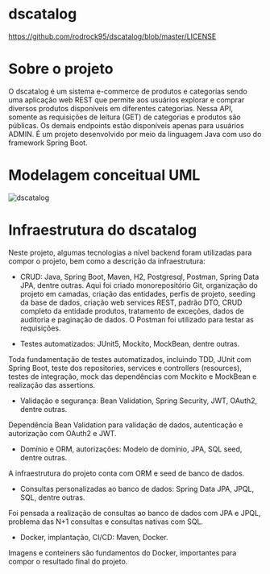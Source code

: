 # dscatalog
https://github.com/rodrock95/dscatalog/blob/master/LICENSE

# Sobre o projeto
O dscatalog é um sistema e-commerce de produtos e categorias sendo uma aplicação web REST que permite aos usuários explorar 
e comprar diversos produtos disponíveis em diferentes categorias. Nessa API, somente as requisições de leitura (GET) de categorias e produtos são públicas. Os demais endpoints estão disponíveis apenas para usuários ADMIN. É um projeto desenvolvido por meio da linguagem Java com uso do framework Spring Boot.

# Modelagem conceitual UML

![dscatalog](https://github.com/rodrock95/dscatalog/assets/79290866/95332f3b-68f0-4907-98ef-0fdd22848857)

# Infraestrutura do dscatalog

Neste projeto, algumas tecnologias a nível backend foram utilizadas para compor o projeto, bem como a descrição da infraestrutura:

- CRUD: Java, Spring Boot, Maven, H2, Postgresql, Postman, Spring Data JPA, dentre outras.
Aqui foi criado monorepositório Git, organização do projeto em camadas, criação das entidades, perfis de projeto, seeding da base de dados, criação web services REST, padrão DTO, CRUD completo da entidade produtos, tratamento de exceções, dados de auditoria e paginação de dados. O Postman foi utilizado para testar as requisições.

- Testes automatizados: JUnit5, Mockito, MockBean, dentre outras.

Toda fundamentação de testes automatizados, incluindo TDD, JUnit com Spring Boot, teste dos repositories, services e controllers (resources), testes de integração, mock das dependências com Mockito e MockBean e realização das assertions.

- Validação e segurança: Bean Validation, Spring Security, JWT, OAuth2, dentre outras.

Dependência Bean Validation para validação de dados, autenticação e autorização com OAuth2 e JWT.

- Domínio e ORM, autorizações: Modelo de domínio, JPA, SQL seed, dentre outras.

A infraestrutura do projeto conta com ORM e seed de banco de dados.

- Consultas personalizadas ao banco de dados: Spring Data JPA, JPQL, SQL, dentre outras.

Foi pensada a realização de consultas ao banco de dados com JPA e JPQL, problema das N+1 consultas e consultas nativas com SQL.

- Docker, implantação, CI/CD: Maven, Docker.

Imagens e conteiners são fundamentos do Docker, importantes para compor o resultado final do projeto.
